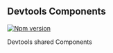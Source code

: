 ## Devtools Components

[![Npm version](https://img.shields.io/npm/v/devtools-components.svg)](https://npmjs.org/package/devtools-components)

Devtools shared Components
